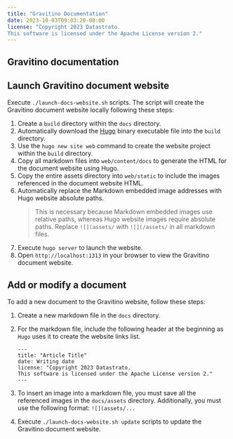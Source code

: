 ```yaml
---
title: "Gravitino Documentation"
date: 2023-10-03T09:03:20-08:00
license: "Copyright 2023 Datastrato.
This software is licensed under the Apache License version 2."
---
```

## Gravitino documentation

## Launch Gravitino document website

Execute `./launch-docs-website.sh` scripts. The script will create the Gravitino document website locally following these steps:

1. Create a `build` directory within the `docs` directory.
2. Automatically download the [Hugo](https://github.com/gohugoio/hugo) binary executable file into the `build` directory.
3. Use the `hugo new site web` command to create the website project within the `build` directory.
4. Copy all markdown files into `web/content/docs` to generate the HTML for the document website using Hugo.
5. Copy the entire assets directory into `web/static` to include the images referenced in the document website HTML.
6. Automatically replace the Markdown embedded image addresses with Hugo website absolute paths.
   > This is necessary because Markdown embedded images use relative paths, whereas Hugo website images require absolute paths.
   > Replace `![](assets/` with `![](/assets/` in all markdown files.
7. Execute `hugo server` to launch the website.
8. Open `http://localhost:1313` in your browser to view the Gravitino document website.

## Add or modify a document

To add a new document to the Gravitino website, follow these steps:

1. Create a new markdown file in the `docs` directory.
2. For the markdown file, include the following header at the beginning as `Hugo` uses it to create the website links list.

    ```text
    ---
    title: "Article Title"
    date: Writing date
    license: "Copyright 2023 Datastrato.
    This software is licensed under the Apache License version 2."
    ---
    ```

3. To insert an image into a markdown file, you must save all the referenced images in the `docs/assets` directory.
   Additionally, you must use the following format: `![](assets/...`
4. Execute `./launch-docs-website.sh update` scripts to update the Gravitino document website.

